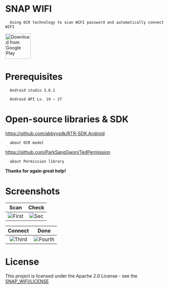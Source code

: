 # SNAP WIFI
      Using OCR technology to scan WIFI password and automatically connect WIFI

[<img src="https://play.google.com/intl/en_us/badges/images/generic/en_badge_web_generic.png"
      alt="Download from Google Play"
      height="80">](https://play.google.com/store/apps/details?id=com.Dev.unknown.snapwifi)
# Prerequisites
      Android studio 3.6.1

      Android API Lv. 19 ~ 27
# Open-source libraries & SDK
https://github.com/abbyysdk/RTR-SDK.Android
      
      about OCR model

https://github.com/ParkSangGwon/TedPermission

      about Permission library

<b>Thanks for again great help!</b>

# Screenshots
| Scan | Check |
|:-:|:-:|
| ![First](https://user-images.githubusercontent.com/33346331/53023329-5bbc7580-34a0-11e9-9d6d-7deaf503dc92.jpg) | ![Sec](https://user-images.githubusercontent.com/33346331/53023923-78a57880-34a1-11e9-9d4f-f45ccdf20558.jpg) |

| Connect | Done |
|:-:|:-:|
| ![Third](https://user-images.githubusercontent.com/33346331/53023922-780ce200-34a1-11e9-8961-fcdd25e1c413.jpg) | ![Fourth](https://user-images.githubusercontent.com/33346331/53023921-780ce200-34a1-11e9-9642-115b0fea2d9d.jpg) |

# License
This project is licensed under the Apache 2.0 License - see the [SNAP_WIFI/LICENSE](LICENSE)

